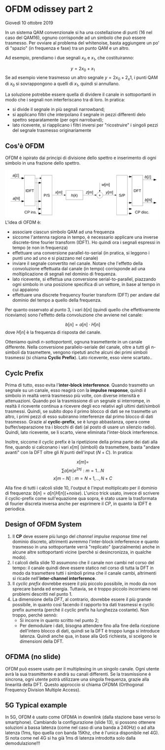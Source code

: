 # OFDM odissey part 2
Giovedì 10 ottobre 2019

In un sistema QAM convenzionale si ha una costellazione di punti (16 nel caso del QAM16), ognuno corrisponde ad un simbolo che può essere trasmesso. Per ovviare al problema del whitenoise, basta aggiungere un po' di "spazio" (in frequenza e fase) tra un punto QAM e un altro.

Ad esempio, prendiamo i due segnali $x_0$ e $x_1$, che costituiranno:

$$ y = 2x_0 + x_1 $$
Se ad esempio viene trasmesso un altro segnale $y = 2x_0+2_x1$, i punti QAM di $x_0$ si sovrappongono a quelli di $x_1$, quindi si annullano.

La soluzione potrebbe essere quella di dividere il canale in sottoportanti in modo che i segnali non interferiscano tra di loro.
In pratica:
* si divide il segnale in più segnali narrowband;
* si applicano filtri che interpolano il segnale in pezzi differenti delo spettro separatamente (per ogni narroband);
* lato ricevente, si riapplicano i filtri inversi per "ricostruire" i singoli pezzi del segnale trasmesso originariamente

## Cos'è OFDM
OFDM è ispirato dai principi di divisione dello spettro e inserimento di ogni simbolo in una frazione dello spettro. 

![](./immagini/l4_ofdm.png)
L'idea di OFDM è:
* associare ciascun simbolo QAM ad una frequenza
* siccome l'antenna ragiona in tempo, è necessario applicare una inverse discrete-time fourier transform (IDFT). Ho quindi ora i segnali espressi in tempo (e non in frequenza)
* effettuare una conversione parallel-to-serial (in pratica, si leggono i punti uno ad uno e si piazzano nel canale)
* inviare il segnale convertito nel canale. Notare che l'effetto della convoluzione effettuata dal canale (in tempo) corrisponde ad una moltiplicazione di segnali nel dominio di frequenza.
* lato ricevente, si effettua una conversione serial-to-parallel, piazzando ogni simbolo in una posizione specifica di un vettore, in base al tempo in cui appaiono
* effettuare una discrete frequency fourier transform (DFT) per andare dal dominio del tempo a quello della frequenza.

Per quanto osservato al punto 3, i vari $b[n]$ (quindi quello che effettivamente riceviamo) sono l'effetto della convoluzione che avviene nel canale:

$$ b[n] = a[n]\cdot H[n] $$
dove $H[n]$ è la frequenza di risposta del canale.

Otteniamo quindi *n-sottoportanti*, ognuna trasmettente in un canale differente. Nella conversione parallelo-seriale del canale, oltre a tutti gli n-simboli da trasmettere, vengono ripetuti anche alcuni dei primi simboli trasmessi (si chiama __Cyclic Prefix__). Lato ricevente, esso viene scartato..

## Cyclc Prefix
Prima di tutto, esso evita l'__inter-block interference__. Quando trasmetto un segnale su un canale, esso reagirà con la __impulse response__, quindi il simbolo in realtà verrà trasmesso più volte, con diverse intensità e attenuazioni. Quando poi la trasmissione di un segnale si interrompe, in realtà il ricevente continua a ricevere degli eco relativi agli ultimi dati/simboli trasmessi. Quindi, se subito dopo il primo blocco di dati se ne trasmette un altro, i primi pezzi di esso subiranno interferenze dal primo blocco di dati trasmesso. Grazie al __cyclic-prefix__, se è lungo abbastanza, opera come buffer/separazione tra i blocchi di dati (al posto di usare un silenzio radio). Quindi, lato ricevente, se li scarto, viene eliminata l'inter-block interference.

Inoltre, siccome il cyclic prefix è la ripetizione della prima parte dei dati alla fine, quando si calconano i vari $x[m]$ (simboli) da trasmettere, basta "andare avanti" con la DFT oltre gli $N$ punti dell'input ($N+C$).  In pratica:

$$ x[m] = $$
$$ \sum a[m]e^{2\pi j} : m = 1...N$$
$$ x[m-N] : m = N+1,..,N+C $$

Alla fine di tutti i calcoli slide 10, l'output è l'input moltiplicato per il dominio di frequenza: $b[n] = a[n]H[n] (+ noise)$. L'unico trick usato, invece di scrivere il cyclic-prefix come sull'equazione qua sopra, è stato usare la trasformata di fourier discreta inversa anche per esprimere il *CP*, in quanto la IDFT è periodica.

## Design of OFDM System
1. Il __CP__ deve essere più lungo del _channel impulse response time_ nel dominio discreto, altrimenti avremmo l'inter-block inferference e quanto trasmesso in una sottoportante verrà "replicato" (parzialmente) anche in alcune altre sottoportanti vicine (perché si desincronizza, in qualche modo).
2. I calcoli della slide 10 assumono che il canale non cambi nel corso del tempo: il canale quindi deve essere statico nel corso di tutta la DFT in modo da trasmettere tutti i simboli prima che il canale cambi, altrimenti si ricade nell'__inter-channel interference__.
3. Il *cyclic prefix* dovrebbe essere il più piccolo possibile, in modo da non sprecare banda ed energia. Tuttavia, se è troppo piccolo incorriamo nei problemi descritti nel punto 1.
4. La dimensione della *DFT*, al contrario, dovrebbe essere il più grande possibile, in quanto così facendo il rapporto tra dati trasmessi e cyclic prefix aumenta (perché il cyclic prefix ha lunghezza costante). Non troppo, perché sennò:
    * Si incorre in quanto scritto nel punto 2;
    * Per demodulare i dati, bisogna attendere fino alla fine della ricezione dell'intero blocco di dati, quindi se la DFT è troppo lunga si introduce latenza. Quindi anche qua, in base alla QoS richiesta, si scelgono le dimensioni della DFT.

## OFDMA (no slide)
OFDM può essere usato per il multiplexing in un singolo canale. Ogni utente avrà la sua trasmittente e andrà su canali differenti. Se la trasmissione è sincrona, ogni utente potrà utilizzare una singola frequenza, grazie alla linearità della DFT. Questo approccio si chiama *OFDMA* (Orthogonal Frequency Division Multiple Access).

## 5G Typical example
In 5G, OFDM è usato come OFDMA in downlink (dalla stazione base verso lo smartphone).
Cambiando la configurazione (slide 13), si possono ottenere soluzioni a bassa latenza (come nel caso di una banda a 240Hz) o ad alta latenza (1ms, tipo quella con banda 15Khz, che è l'unica disponibile nel 4G). Si nota come nel 4G si ha già 1ms di latenza introdotta solo dalla demodulazione!!!
